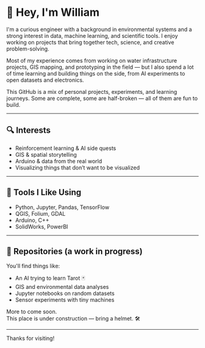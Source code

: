 # 👋 Hey, I'm William

I'm a curious engineer with a background in environmental systems and a strong interest in data, machine learning, and scientific tools. I enjoy working on projects that bring together tech, science, and creative problem-solving.

Most of my experience comes from working on water infrastructure projects, GIS mapping, and prototyping in the field — but I also spend a lot of time learning and building things on the side, from AI experiments to open datasets and electronics.

This GitHub is a mix of personal projects, experiments, and learning journeys. Some are complete, some are half-broken — all of them are fun to build.

---

## 🔍 Interests

- Reinforcement learning & AI side quests  
- GIS & spatial storytelling  
- Arduino & data from the real world  
- Visualizing things that don’t want to be visualized  

---

## 🧰 Tools I Like Using

- Python, Jupyter, Pandas, TensorFlow  
- QGIS, Folium, GDAL  
- Arduino, C++  
- SolidWorks, PowerBI  

---

## 📂 Repositories (a work in progress)

You'll find things like:
- An AI trying to learn Tarot 🃏  
- GIS and environmental data analyses  
- Jupyter notebooks on random datasets  
- Sensor experiments with tiny machines  

More to come soon.  
This place is under construction — bring a helmet. 🛠️

---

Thanks for visiting!
